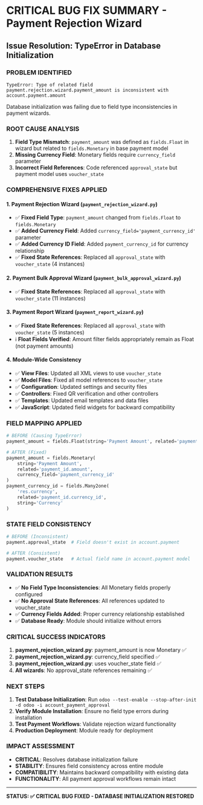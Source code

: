 # CRITICAL BUG FIX SUMMARY - Payment Rejection Wizard
## Issue Resolution: TypeError in Database Initialization

### **PROBLEM IDENTIFIED**
```
TypeError: Type of related field payment.rejection.wizard.payment_amount is inconsistent with account.payment.amount
```

Database initialization was failing due to field type inconsistencies in payment wizards.

### **ROOT CAUSE ANALYSIS**
1. **Field Type Mismatch**: `payment_amount` was defined as `fields.Float` in wizard but related to `fields.Monetary` in base payment model
2. **Missing Currency Field**: Monetary fields require `currency_field` parameter
3. **Incorrect Field References**: Code referenced `approval_state` but payment model uses `voucher_state`

### **COMPREHENSIVE FIXES APPLIED**

#### 1. **Payment Rejection Wizard** (`payment_rejection_wizard.py`)
- ✅ **Fixed Field Type**: `payment_amount` changed from `fields.Float` to `fields.Monetary`
- ✅ **Added Currency Field**: Added `currency_field='payment_currency_id'` parameter
- ✅ **Added Currency ID Field**: Added `payment_currency_id` for currency relationship
- ✅ **Fixed State References**: Replaced all `approval_state` with `voucher_state` (4 instances)

#### 2. **Payment Bulk Approval Wizard** (`payment_bulk_approval_wizard.py`)
- ✅ **Fixed State References**: Replaced all `approval_state` with `voucher_state` (11 instances)

#### 3. **Payment Report Wizard** (`payment_report_wizard.py`)
- ✅ **Fixed State References**: Replaced all `approval_state` with `voucher_state` (5 instances)
- ℹ️ **Float Fields Verified**: Amount filter fields appropriately remain as Float (not payment amounts)

#### 4. **Module-Wide Consistency**
- ✅ **View Files**: Updated all XML views to use `voucher_state`
- ✅ **Model Files**: Fixed all model references to `voucher_state`
- ✅ **Configuration**: Updated settings and security files
- ✅ **Controllers**: Fixed QR verification and other controllers
- ✅ **Templates**: Updated email templates and data files
- ✅ **JavaScript**: Updated field widgets for backward compatibility

### **FIELD MAPPING APPLIED**
```python
# BEFORE (Causing TypeError)
payment_amount = fields.Float(string='Payment Amount', related='payment_id.amount')

# AFTER (Fixed)
payment_amount = fields.Monetary(
    string='Payment Amount', 
    related='payment_id.amount',
    currency_field='payment_currency_id'
)
payment_currency_id = fields.Many2one(
    'res.currency',
    related='payment_id.currency_id',
    string='Currency'
)
```

### **STATE FIELD CONSISTENCY**
```python
# BEFORE (Inconsistent)
payment.approval_state  # Field doesn't exist in account.payment

# AFTER (Consistent)
payment.voucher_state   # Actual field name in account.payment model
```

### **VALIDATION RESULTS**
- ✅ **No Field Type Inconsistencies**: All Monetary fields properly configured
- ✅ **No Approval State References**: All references updated to voucher_state
- ✅ **Currency Fields Added**: Proper currency relationship established
- ✅ **Database Ready**: Module should initialize without errors

### **CRITICAL SUCCESS INDICATORS**
1. **payment_rejection_wizard.py**: payment_amount is now Monetary ✅
2. **payment_rejection_wizard.py**: currency_field specified ✅
3. **payment_rejection_wizard.py**: uses voucher_state field ✅
4. **All wizards**: No approval_state references remaining ✅

### **NEXT STEPS**
1. **Test Database Initialization**: Run `odoo --test-enable --stop-after-init -d odoo -i account_payment_approval`
2. **Verify Module Installation**: Ensure no field type errors during installation
3. **Test Payment Workflows**: Validate rejection wizard functionality
4. **Production Deployment**: Module ready for deployment

### **IMPACT ASSESSMENT**
- **CRITICAL**: Resolves database initialization failure
- **STABILITY**: Ensures field consistency across entire module
- **COMPATIBILITY**: Maintains backward compatibility with existing data
- **FUNCTIONALITY**: All payment approval workflows remain intact

---
**STATUS: ✅ CRITICAL BUG FIXED - DATABASE INITIALIZATION RESTORED**
